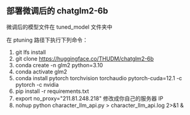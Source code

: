 ## 部署微调后的 chatglm2-6b

微调后的模型文件在 tuned_model 文件夹中

在 ptuning 路径下执行下列命令：

1. git lfs install
2. git clone https://huggingface.co/THUDM/chatglm2-6b
3. conda create -n glm2 python=3.10
4. conda activate glm2
5. conda install pytorch torchvision torchaudio pytorch-cuda=12.1 -c pytorch -c nvidia
6. pip install -r requirements.txt
7. export no_proxy="211.81.248.218" 修改成你自己的服务器 IP
8. nohup python character_llm_api.py > character_llm_api.log 2>&1 &

